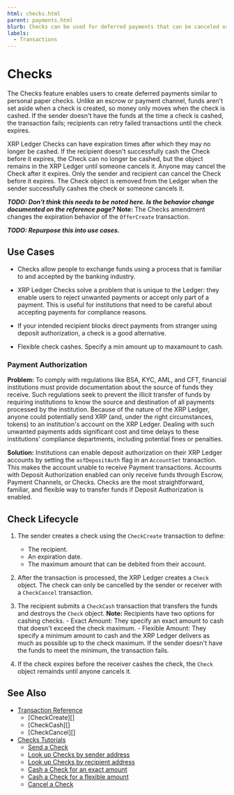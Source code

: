 ```yaml
---
html: checks.html
parent: payments.html
blurb: Checks can be used for deferred payments that can be canceled or cashed by recipients.
labels:
  - Transactions
---
```

# Checks

The Checks feature enables users to create deferred payments similar to personal paper checks. Unlike an escrow or payment channel, funds aren't set aside when a check is created, so money only moves when the check is cashed. If the sender doesn't have the funds at the time a check is cashed, the transaction fails; recipients can retry failed transactions until the check expires.

XRP Ledger Checks can have expiration times after which they may no longer be cashed. If the recipient doesn't successfully cash the Check before it expires, the Check can no longer be cashed, but the object remains in the XRP Ledger until someone cancels it. Anyone may cancel the Check after it expires. Only the sender and recipient can cancel the Check before it expires. The Check object is removed from the Ledger when the sender successfully cashes the check or someone cancels it.

***TODO: Don't think this needs to be noted here. Is the behavior change documented on the reference page?***
**Note:** The Checks amendment changes the expiration behavior of the `OfferCreate` transaction. 

<!-- For more information, see [Offer Expiration](offers.html#offer-expiration). -->

***TODO: Repurpose this into use cases.***
## Use Cases

- Checks allow people to exchange funds using a process that is familiar to and accepted by the banking industry.

- XRP Ledger Checks solve a problem that is unique to the Ledger: they enable users to reject unwanted payments or accept only part of a payment. This is useful for institutions that need to be careful about accepting payments for compliance reasons.

- If your intended recipient blocks direct payments from stranger using deposit authorization, a check is a good alternative.

- Flexible check cashes. Specify a min amount up to maxamount to cash.

### Payment Authorization

**Problem:** To comply with regulations like BSA, KYC, AML, and CFT, financial institutions must provide documentation about the source of funds they receive. Such regulations seek to prevent the illicit transfer of funds by requiring institutions to know the source and destination of all payments processed by the institution. Because of the nature of the XRP Ledger, anyone could potentially send XRP (and, under the right circumstances, tokens) to an institution's account on the XRP Ledger. Dealing with such unwanted payments adds significant cost and time delays to these institutions' compliance departments, including potential fines or penalties. <!-- SPELLING_IGNORE: cft -->

<!-- [BSA, KYC, AML, and CFT](become-an-xrp-ledger-gateway.html#gateway-compliance) -->

**Solution:** Institutions can enable deposit authorization on their XRP Ledger accounts by setting the `asfDepositAuth` flag in an `AccountSet` transaction. This makes the account unable to receive Payment transactions. Accounts with Deposit Authorization enabled can only receive funds through Escrow, Payment Channels, or Checks. Checks are the most straightforward, familiar, and flexible way to transfer funds if Deposit Authorization is enabled.


## Check Lifecycle

1. The sender creates a check using the `CheckCreate` transaction to define:
    - The recipient.
    - An expiration date.
    - The maximum amount that can be debited from their account.

2. After the transaction is processed, the XRP Ledger creates a `Check` object. The check can only be cancelled by the sender or receiver with a `CheckCancel` transaction.

3. The recipient submits a `CheckCash` transaction that transfers the funds and destroys the `Check` object.
    **Note:** Recipients have two options for cashing checks.
        - Exact Amount: They specify an exact amount to cash that doesn't exceed the check maximum.
        - Flexible Amount: They specify a minimum amount to cash and the XRP Ledger delivers as much as possible up to the check maximum. If the sender doesn't have the funds to meet the minimum, the transaction fails.

4. If the check expires before the receiver cashes the check, the `Check` object remainds until anyone cancels it.

<!-- SPELLING_IGNORE: 3a, 4a -->

## See Also

- [Transaction Reference](transaction-types.html)
    - [CheckCreate][]
    - [CheckCash][]
    - [CheckCancel][]
- [Checks Tutorials](use-checks.html)
    - [Send a Check](send-a-check.html)
    - [Look up Checks by sender address](look-up-checks-by-sender.html)
    - [Look up Checks by recipient address](look-up-checks-by-recipient.html)
    - [Cash a Check for an exact amount](cash-a-check-for-an-exact-amount.html)
    - [Cash a Check for a flexible amount](cash-a-check-for-a-flexible-amount.html)
    - [Cancel a Check](cancel-a-check.html)